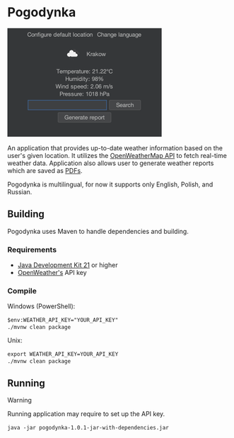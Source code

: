 # Pogodynka

![Demo of application](demo.png)

An application that provides up-to-date weather information based on the user's given location. It utilizes
the [OpenWeatherMap API](https://openweathermap.org/current) to fetch real-time weather data. Application also allows
user to generate weather reports which are saved as [PDFs](demo-report.pdf).

Pogodynka is multilingual, for now it supports only English, Polish, and Russian.

## Building

Pogodynka uses Maven to handle dependencies and building.

### Requirements

- [Java Development Kit 21](https://www.oracle.com/java/technologies/downloads/#jdk21) or higher
- [OpenWeather's](https://openweathermap.org) API key

### Compile

Windows (PowerShell):

```shell
$env:WEATHER_API_KEY="YOUR_API_KEY"
./mvnw clean package
```

Unix:

```shell
export WEATHER_API_KEY=YOUR_API_KEY
./mvnw clean package
```

## Running

> [!WARNING]  
> Running application may require to set up the API key.

```shell
java -jar pogodynka-1.0.1-jar-with-dependencies.jar
```

